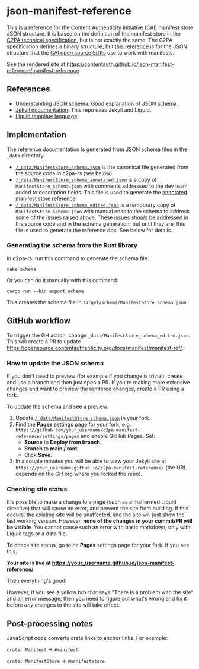 # json-manifest-reference

This is a reference for the [Content Authenticity Initiative (CAI)](https://contentauthenticity.org/) manifest store JSON structure.  It is based on the definition of the manifest store in the [C2PA technical specification](https://c2pa.org/specifications/specifications/1.3/specs/C2PA_Specification.html), but is not exactly the same.  The C2PA specification defines a binary structure, but [this reference](reference) is for the JSON structure that the [CAI open source SDKs](https://opensource.contentauthenticity.org/docs/introduction) use to work with manifests.

See the rendered site at <https://contentauth.github.io/json-manifest-reference/manifest-reference>.

## References

- [Understanding JSON schema](https://json-schema.org/understanding-json-schema/index.html): Good explanation of JSON schema.
- [Jekyll documentation](https://jekyllrb.com/docs/): This repo uses Jekyll and Liquid.
- [Liquid template language](https://shopify.github.io/liquid/)


## Implementation

The reference documentation is generated from JSON schema files in the `_data` directory:
- [`/_data/ManifestStore_schema.json`](./_data/ManifestStore_schema.json) is the canonical file generated from the source code in c2pa-rs (see below).
- [`/_data/ManifestStore_schema_annotated.json`](./_data/ManifestStore_schema_annotated.json) is a copy of `ManifestStore_schema.json` with comments addressed to the dev team added to description fields.  This file is used to generate the [annotated manifest store reference](https://contentauth.github.io/json-manifest-reference/annotated-manifest-reference) 
- [`/_data/ManifestStore_schema_edited.json`](./_data/ManifestStore_schema_edited.json) is a temporary copy of `ManifestStore_schema.json` with manual edits to the schema to address some of the issues raised above.  These issues _should_ be addressed in the source code and in the schema generation; but until they are, this file is used to generate the reference doc.  See below for details.

### Generating the schema from the Rust library

In c2pa-rs, run this command to generate the schema file:

```
make schema
```

Or you can do it manually with this command:
```
cargo run --bin export_schema
```

This creates the schema file in `target/schema/ManifestStore.schema.json`.

## GitHub workflow

To trigger the GH action, change `_data/ManifestStore_schema_edited.json`. This will create a PR to update <https://opensource.contentauthenticity.org/docs/manifest/manifest-ref/>.

### How to update the JSON schema

If you don't need to preview (for example if you change is trivial), create and use a branch and then just open a PR.
If you're making more extensive changes and want to preview the rendered changes, create a PR using a fork.  

To update the schema and see a preview:

1. Update [`/_data/ManifestStore_schema.json`](./_data/ManifestStore_schema.json) in your fork.
2. Find the **Pages** settings page for your fork, e.g. `https://github.com/your_username/c2pa-manifest-reference/settings/pages` and enable GitHub Pages.  Set:
    - **Source** to **Deploy from branch**.
    - **Branch** to **main / root**
    - Click **Save**.
3. In a couple minutes you will be able to view your Jekyll site at `https://your_username.github.io/c2pa-manifest-reference/` (the URL depends on the GH org where you forked the repo).

### Checking site status

It's possible to make a change to a page (such as a malformed Liquid directive) that will cause an error, and prevent the site from building.  If this occurs, the existing site will be unaffected, and the site will just show the last working version. However, **none of the changes in your commit/PR will be visible**.  You cannot cause such an error with basic markdown, only with Liquid tags or a data file.

To check site status, go to he **Pages** settings page for your fork. If you see this:

**Your site is live at https://your_username.github.io/json-manifest-reference/**

Then everything's good!

However, if you see a yellow box that says "There is a problem with the site" and an error message, then you need to figure out what's wrong and fix it before _any_ changes to the site will take effect.


## Post-processing notes

JavaScript code converts crate links to anchor links.  For example:

`crate::Manifest` -> `#manifest`

`crate::ManifestStore` -> `#manifeststore`
